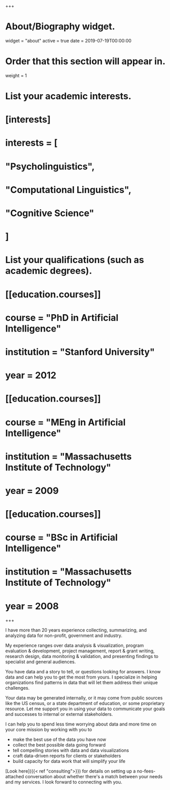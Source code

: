 +++
# About/Biography widget.
widget = "about"
active = true
date = 2019-07-19T00:00:00

# Order that this section will appear in.
weight = 1

# List your academic interests.
# [interests]
# interests = [
#   "Psycholinguistics",
#   "Computational Linguistics",
#   "Cognitive Science"
# ]

# List your qualifications (such as academic degrees).
# [[education.courses]]
#  course = "PhD in Artificial Intelligence"
#  institution = "Stanford University"
#  year = 2012

# [[education.courses]]
#  course = "MEng in Artificial Intelligence"
#  institution = "Massachusetts Institute of Technology"
#  year = 2009

# [[education.courses]]
#  course = "BSc in Artificial Intelligence"
#  institution = "Massachusetts Institute of Technology"
#  year = 2008

+++

I have more than 20 years experience collecting, summarizing, and analyzing data for non-profit, government and industry.

My experience ranges over data analysis & visualization, program evaluation & development, project management, report & grant writing, research design, data monitoring & validation, and  presenting findings to specialist and general audiences.

You have data and a story to tell, or questions looking for answers. I know data and can help you to get the most from yours. I specialize in helping organizations find patterns in data that will let them address their unique challenges.

Your data may be generated internally, or it may come from public sources like the US census, or a state department of education, or some proprietary resource.  Let me support you in using your data to communicate your goals and successes to internal or external stakeholders.

I can help you to spend less time worrying about data and more time on your core mission by working with you to

- make the best use of the data you have now
- collect the best possible data going forward
- tell compelling stories with data and data visualizations
- craft data-driven reports for clients or stakeholders
- build capacity for data work that will simplify your life

[Look here]({{< ref "consulting">}}) for details on setting up a no-fees-attached conversation about whether there's a match between your needs and my services. I look forward to connecting with you.
